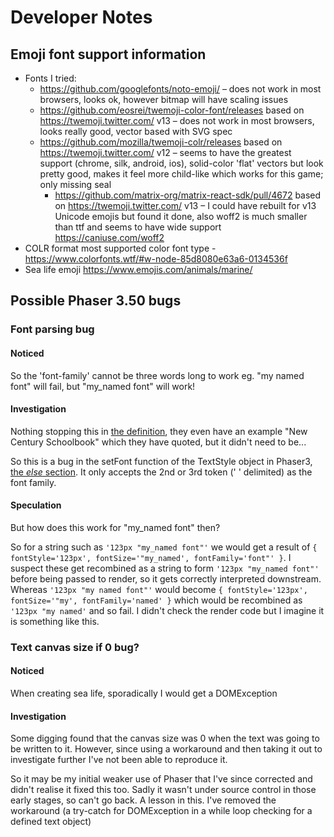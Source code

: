 # Developer Notes

## Emoji font support information

- Fonts I tried:
    - https://github.com/googlefonts/noto-emoji/ – does not work in most browsers, looks ok, however bitmap will have scaling issues
    - https://github.com/eosrei/twemoji-color-font/releases based on https://twemoji.twitter.com/ v13 – does not work in most browsers, looks really good, vector based with SVG spec
    - https://github.com/mozilla/twemoji-colr/releases based on https://twemoji.twitter.com/ v12 – seems to have the greatest support (chrome, silk, android, ios), solid-color 'flat' vectors but look pretty good, makes it feel more child-like which works for this game; only missing seal
        - https://github.com/matrix-org/matrix-react-sdk/pull/4672 based on https://twemoji.twitter.com/ v13 – I could have rebuilt for v13 Unicode emojis but found it done, also woff2 is much smaller than ttf and seems to have wide support https://caniuse.com/woff2
- COLR format most supported color font type - https://www.colorfonts.wtf/#w-node-85d8080e63a6-0134536f
- Sea life emoji https://www.emojis.com/animals/marine/

## Possible Phaser 3.50 bugs

### Font parsing bug

#### Noticed
So the 'font-family' cannot be three words long to work eg. "my named font" will fail, but "my_named font" will work!

#### Investigation
Nothing stopping this in [the definition](https://www.w3.org/TR/2018/REC-css-fonts-3-20180920/#font-family-desc), they even have an example "New Century Schoolbook" which they have quoted, but it didn't need to be...

So this is a bug in the setFont function of the TextStyle object in Phaser3, [the _else_ section](https://github.com/photonstorm/phaser/blob/v3.50.0/src/gameobjects/text/TextStyle.js#L572). It
only accepts the 2nd or 3rd token (' ' delimited) as the font family.

#### Speculation
But how does this work for "my_named font" then?

So for a string such as `'123px "my_named font"'` we would get a result of `{ fontStyle='123px', fontSize='"my_named', fontFamily='font"' }`. I suspect these get recombined as a string to form `'123px "my_named font"'` before being passed to render, so it gets correctly interpreted downstream. Whereas `'123px "my named font"'` would become `{ fontStyle='123px', fontSize='"my', fontFamily='named' }` which would be recombined as `'123px "my named'` and so fail. I didn't check the render code but I imagine it is something like this.

### Text canvas size if 0 bug? 

#### Noticed
When creating sea life, sporadically I would get a DOMException

#### Investigation
Some digging found that the canvas size was 0 when the text was going to be written to it. However, since using a workaround and then taking it out to investigate further I've not been able to reproduce it.

So it may be my initial weaker use of Phaser that I've since corrected and didn't realise it fixed this too. Sadly it wasn't under source control in those early stages, so can't go back. A lesson in this. I've removed the workaround (a try-catch for DOMException in a while loop checking for a defined text object)